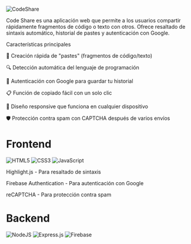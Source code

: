 ![CodeShare](https://socialify.git.ci/jorgegarv/CodeShare/image?custom_description=Comparte+c%C3%B3digo+y+texto+f%C3%A1cilmente&description=1&font=KoHo&name=1&owner=1&pattern=Brick+Wall&theme=Light)

Code Share es una aplicación web que permite a los usuarios compartir rápidamente fragmentos de código o texto con otros. Ofrece resaltado de sintaxis automático, historial de pastes y autenticación con Google.

Características principales

📝 Creación rápida de "pastes" (fragmentos de código/texto)

🔍 Detección automática del lenguaje de programación

🔐 Autenticación con Google para guardar tu historial

📋 Función de copiado fácil con un solo clic

📱 Diseño responsive que funciona en cualquier dispositivo

🛡️ Protección contra spam con CAPTCHA después de varios envíos

# Frontend

![HTML5](https://img.shields.io/badge/html5-%23E34F26.svg?style=for-the-badge&logo=html5&logoColor=white)
![CSS3](https://img.shields.io/badge/css3-%231572B6.svg?style=for-the-badge&logo=css3&logoColor=white)
![JavaScript](https://img.shields.io/badge/javascript-%23323330.svg?style=for-the-badge&logo=javascript&logoColor=%23F7DF1E)

Highlight.js - Para resaltado de sintaxis

Firebase Authentication - Para autenticación con Google

reCAPTCHA - Para protección contra spam

# Backend

![NodeJS](https://img.shields.io/badge/node.js-6DA55F?style=for-the-badge&logo=node.js&logoColor=white)
![Express.js](https://img.shields.io/badge/express.js-%23404d59.svg?style=for-the-badge&logo=express&logoColor=%2361DAFB)
![Firebase](https://img.shields.io/badge/firebase-a08021?style=for-the-badge&logo=firebase&logoColor=ffcd34)
